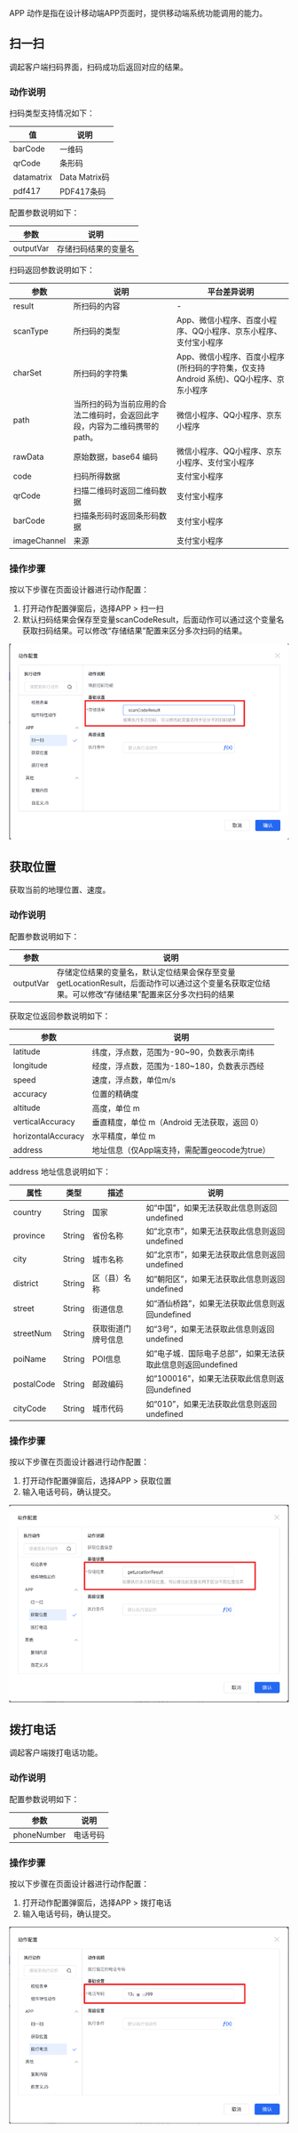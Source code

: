 <!-- ---
id: APP功能
---
 -->
APP 动作是指在设计移动端APP页面时，提供移动端系统功能调用的能力。

## 扫一扫

调起客户端扫码界面，扫码成功后返回对应的结果。

### 动作说明

扫码类型支持情况如下：

|  值   | 说明  |
|  ----  | ----  |
| barCode  | 一维码 |
| qrCode  | 条形码 |
| datamatrix  | Data Matrix码 |
| pdf417  | PDF417条码 |

配置参数说明如下：

| 参数	| 说明	|
|  ----  | ----  |
| outputVar	| 存储扫码结果的变量名|

扫码返回参数说明如下：

| 参数	| 说明	| 平台差异说明 |
|  ----  | ----  | ----  |
| result	| 所扫码的内容|	  -  |
| scanType	| 所扫码的类型	| App、微信小程序、百度小程序、QQ小程序、京东小程序、支付宝小程序 |
| charSet	| 所扫码的字符集	| App、微信小程序、百度小程序(所扫码的字符集，仅支持 Android 系统)、QQ小程序、京东小程序 |
| path	| 当所扫的码为当前应用的合法二维码时，会返回此字段，内容为二维码携带的 path。	| 微信小程序、QQ小程序、京东小程序 |
| rawData	| 原始数据，base64 编码	| 微信小程序、QQ小程序、京东小程序、支付宝小程序|
| code	| 扫码所得数据	|支付宝小程序 |
| qrCode	| 扫描二维码时返回二维码数据	| 支付宝小程序 |
| barCode	| 扫描条形码时返回条形码数据	| 支付宝小程序 |
| imageChannel	| 来源	| 支付宝小程序 |

### 操作步骤
按以下步骤在页面设计器进行动作配置：
1. 打开动作配置弹窗后，选择APP > 扫一扫
2. 默认扫码结果会保存至变量scanCodeResult，后面动作可以通过这个变量名获取扫码结果。可以修改“存储结果”配置来区分多次扫码的结果。

![image](/img/页面设计/设计器/通用机制/配置事件交互/ccc8af6dfc18e29a0aa61f76b.png)


## 获取位置

获取当前的地理位置、速度。

### 动作说明

配置参数说明如下：

| 参数	| 说明	|
|  ----  | ----  |
| outputVar	| 存储定位结果的变量名，默认定位结果会保存至变量getLocationResult，后面动作可以通过这个变量名获取定位结果。可以修改“存储结果”配置来区分多次扫码的结果|

获取定位返回参数说明如下：

| 参数	| 说明	|
|  ----  | ----  |
| latitude	| 纬度，浮点数，范围为-90~90，负数表示南纬|
| longitude	| 经度，浮点数，范围为-180~180，负数表示西经	|
| speed	| 速度，浮点数，单位m/s	|
| accuracy	| 位置的精确度 |
| altitude	| 高度，单位 m	|
| verticalAccuracy	| 垂直精度，单位 m（Android 无法获取，返回 0）	|
| horizontalAccuracy	| 水平精度，单位 m	|
| address	| 地址信息（仅App端支持，需配置geocode为true）	|

address 地址信息说明如下：

| 属性	| 类型	| 描述	| 说明 |
|  ----  | ----  |  ----  | ----  |
| country	| String	| 国家	| 如“中国”，如果无法获取此信息则返回undefined |
| province	| String	| 省份名称	| 如“北京市”，如果无法获取此信息则返回undefined |
| city	| String	| 城市名称	| 如“北京市”，如果无法获取此信息则返回undefined |
| district	| String	| 区（县）名称	| 如“朝阳区”，如果无法获取此信息则返回undefined |
| street	| String	| 街道信息	| 如“酒仙桥路”，如果无法获取此信息则返回undefined |
| streetNum	| String	| 获取街道门牌号信息	| 如“3号”，如果无法获取此信息则返回undefined |
| poiName	| String	| POI信息	| 如“电子城．国际电子总部”，如果无法获取此信息则返回undefined |
| postalCode	| String	| 邮政编码	| 如“100016”，如果无法获取此信息则返回undefined |
| cityCode	| String	| 城市代码	| 如“010”，如果无法获取此信息则返回undefined |

### 操作步骤
按以下步骤在页面设计器进行动作配置：
1. 打开动作配置弹窗后，选择APP > 获取位置
2. 输入电话号码，确认提交。

![image](/img/页面设计/设计器/通用机制/配置事件交互/439d4b3ed519ec5ea8b3fca66.png)


## 拨打电话


调起客户端拨打电话功能。

### 动作说明

配置参数说明如下：

| 参数	| 说明	|
|  ----  | ----  |
| phoneNumber	| 电话号码|

### 操作步骤
按以下步骤在页面设计器进行动作配置：
1. 打开动作配置弹窗后，选择APP > 拨打电话
2. 输入电话号码，确认提交。

![image](/img/页面设计/设计器/通用机制/配置事件交互/3c62d7d31defe8c8744b59194.png)